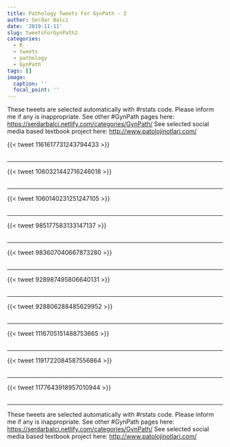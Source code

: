 ```yaml
---
title: Pathology Tweets For GynPath - 2
author: Serdar Balci
date: '2019-11-11'
slug: tweetsForGynPath2
categories:
  - R
  - tweets
  - pathology
  - GynPath
tags: []
image:
  caption: ''
  focal_point: ''
---
```



These tweets are selected automatically with #rstats code. Please inform me if any is inappropriate.
See other #GynPath pages here: https://serdarbalci.netlify.com/categories/GynPath/ 
See selected social media based textbook project here: http://www.patolojinotlari.com/

{{< tweet 1161617731243794433 >}}
<br>
<br>
<hr>
{{< tweet 1060321442716246018 >}}
<br>
<br>
<hr>
{{< tweet 1060140231251247105 >}}
<br>
<br>
<hr>
{{< tweet 985177583133147137 >}}
<br>
<br>
<hr>
{{< tweet 983607040667873280 >}}
<br>
<br>
<hr>
{{< tweet 928987495806640131 >}}
<br>
<br>
<hr>
{{< tweet 928806288485629952 >}}
<br>
<br>
<hr>
{{< tweet 1116705151488753665 >}}
<br>
<br>
<hr>
{{< tweet 1191722084587556864 >}}
<br>
<br>
<hr>
{{< tweet 1177643918957010944 >}}
<br>
<br>
<hr>


These tweets are selected automatically with #rstats code. Please inform me if any is inappropriate.
See other #GynPath pages here: https://serdarbalci.netlify.com/categories/GynPath/ 
See selected social media based textbook project here: http://www.patolojinotlari.com/
